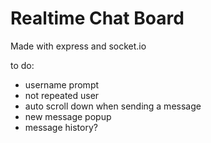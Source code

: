 # Realtime Chat Board

Made with express and socket.io

to do: 
- username prompt
- not repeated user
- auto scroll down when sending a message
- new message popup
- message history?